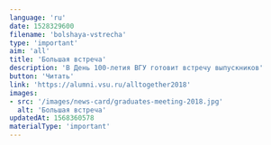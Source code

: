 ```yaml
---
language: 'ru'
date: 1528329600
filename: 'bolshaya-vstrecha'
type: 'important'
aim: 'all'
title: 'Большая встреча'
description: 'В День 100-летия ВГУ готовит встречу выпускников'
button: 'Читать'
link: 'https://alumni.vsu.ru/alltogether2018'
images:
- src: '/images/news-card/graduates-meeting-2018.jpg'
  alt: 'Большая встреча'
updatedAt: 1568360578
materialType: 'important'
---
```

